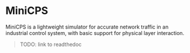 # MiniCPS #

MiniCPS is a lightweight simulator for accurate network traffic in an
industrial control system, with basic support for physical layer
interaction.

> TODO: link to readthedoc
